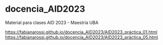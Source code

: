 # docencia_AID2023
Material para clases AID 2023 - Maestría UBA

https://fabianarossi.github.io/docencia_AID2023/AID2023_práctica_01.html
https://fabianarossi.github.io/docencia_AID2023/AID2023_práctica_05.html
